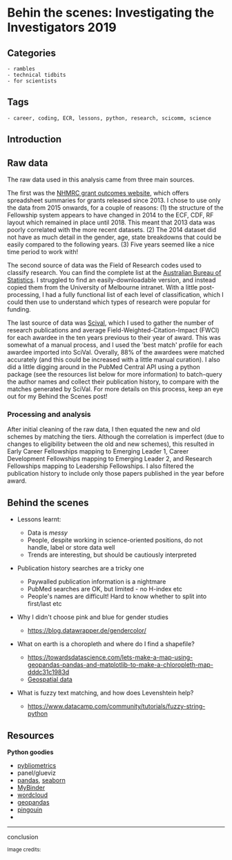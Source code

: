 # Behin the scenes: Investigating the Investigators 2019

## Categories

    - rambles
    - technical tidbits
    - for scientists
## Tags

    - career, coding, ECR, lessons, python, research, scicomm, science


## Introduction



## Raw data

The raw data used in this analysis came from three main sources.

The first was the [NHMRC grant outcomes website](https://www.nhmrc.gov.au/funding/data-research/outcomes-funding-rounds), which offers spreadsheet summaries for grants released since 2013. I chose to use only the data from 2015 onwards, for a couple of reasons: (1) the structure of the Fellowship system appears to have changed in 2014 to the ECF, CDF, RF layout which remained in place until 2018. This meant that 2013 data was poorly correlated with the more recent datasets. (2) The 2014 dataset did not have as much detail in the gender, age, state breakdowns that could be easily compared to the following years. (3) Five years seemed like a nice time period to work with!

The second source of data was the Field of Research codes used to classify research. You can find the complete list at the [Australian Bureau of Statistics](https://www.abs.gov.au/ausstats/abs@.nsf/0/6BB427AB9696C225CA2574180004463E?opendocument). I struggled to find an easily-downloadable version, and instead copied them from the University of Melbourne intranet. With a little post-processing, I had a fully functional list of each level of classification, which I could then use to understand which types of research were popular for funding.

The last source of data was [Scival](), which I used to gather the number of research publications and average Field-Weighted-Citation-Impact (FWCI) for each awardee in the ten years previous to their year of award. This was somewhat of a manual process, and I used the 'best match' profile for each awardee imported into SciVal. Overally, 88% of the awardees were matched accurately (and this could be increased with a little manual curation). I also did a little digging around in the PubMed Central API using a python package (see the resources list below for more information) to batch-query the author names and collect their publication history, to compare with the matches generated by SciVal. For more details on this process, keep an eye out for my Behind the Scenes post!

### Processing and analysis

After initial cleaning of the raw data, I then equated the new and old schemes by matching the tiers. Although the correlation is imperfect (due to changes to eligibility between the old and new schemes), this resulted in Early Career Fellowships mapping to Emerging Leader 1, Career Development Fellowships mapping to Emerging Leader 2, and Research Fellowships mapping to Leadership Fellowships. I also filtered the publication history to include only those papers published in the year before award.

## Behind the scenes

- Lessons learnt:
  - Data is _messy_
  - People, despite working in science-oriented positions, do not handle, label or store data well
  - Trends are interesting, but should be cautiously interpreted

- Publication history searches are a tricky one
  - Paywalled publication information is a nightmare
  - PubMed searches are OK, but limited - no H-index etc
  - People's names are difficult! Hard to know whether to split into first/last etc

- Why I didn't choose pink and blue for gender studies
  - https://blog.datawrapper.de/gendercolor/

- What on earth is a choropleth and where do I find a shapefile?
  - https://towardsdatascience.com/lets-make-a-map-using-geopandas-pandas-and-matplotlib-to-make-a-chloropleth-map-dddc31c1983d
  - [Geospatial data](https://github.com/rowanhogan/australian-states/blob/master/states.geojson)


- What is fuzzy text matching, and how does Levenshtein help?
  - https://www.datacamp.com/community/tutorials/fuzzy-string-python

## Resources

**Python goodies**
- [pybliometrics](https://github.com/pybliometrics-dev/pybliometrics)
- panel/glueviz
- [pandas](), [seaborn]()
- [MyBinder]()
- [wordcloud](https://github.com/amueller/word_cloud)
- [geopandas]()
- [pingouin]()
- 


***

conclusion

<small>Image credits:</small>
